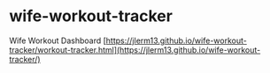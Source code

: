 # wife-workout-tracker
Wife Workout Dashboard
[https://jlerm13.github.io/wife-workout-tracker/workout-tracker.html](https://jlerm13.github.io/wife-workout-tracker/)
